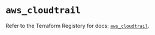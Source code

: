 # `aws_cloudtrail`

Refer to the Terraform Registory for docs: [`aws_cloudtrail`](https://registry.terraform.io/providers/hashicorp/aws/5.11.0/docs/resources/cloudtrail).
